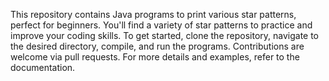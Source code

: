 This repository contains Java programs to print various star patterns, perfect for beginners. You'll find a variety of star patterns to practice and improve your coding skills. To get started, clone the repository, navigate to the desired directory, compile, and run the programs. Contributions are welcome via pull requests. For more details and examples, refer to the documentation.

